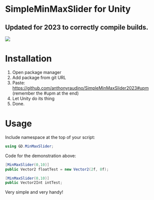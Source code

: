 # SimpleMinMaxSlider for Unity
## Updated for 2023 to correctly compile builds.

![](Demonstration.gif)

# Installation

  1. Open package manager
  2. Add package from git URL
  3. Paste: https://github.com/anthonyraudino/SimpleMinMaxSlider2023#upm (remember the #upm at the end)
  4. Let Unity do its thing
  5. Done.

# Usage

Include namespace at the top of your script:
```C#
using GD.MinMaxSlider;
```

Code for the demonstration above:
```C#
[MinMaxSlider(0,10)] 
public Vector2 floatTest = new Vector2(2f, 8f);

[MinMaxSlider(0,10)]
public Vector2Int intTest;
```

Very simple and very handy!
